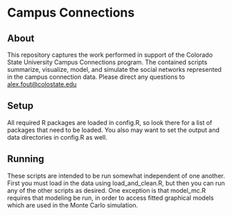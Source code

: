 # Campus Connections

## About

This repository captures the work performed in support of the Colorado State University Campus Connections program.
The contained scripts summarize, visualize, model, and simulate the social networks represented in the campus connection data.
Please direct any questions to alex.fout@colostate.edu

## Setup

All required R packages are loaded in config.R, so look there for a list of packages that need to be loaded. 
You also may want to set the output and data directories in config.R as well. 

## Running

These scripts are intended to be run somewhat independent of one another. 
First you must load in the data using load_and_clean.R, but then you can run any of the other scripts as desired. 
One exception is that model_mc.R requires that modeling be run, in order to access fitted graphical models which are used in the Monte Carlo simulation.
